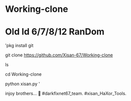 # Working-clone
# Old Id 6/7/8/12 RanDom 




'pkg install git

git clone https://github.com/Xisan-67/Working-clone

ls

cd Working-clone

python xisan.py '



injoy brothers... 🥰
#darkfixnet67_team.
#xisan_HaXor_Tools.

